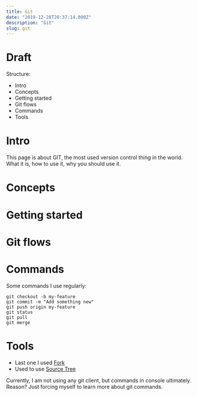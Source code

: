 ```yaml
---
title: Git
date: "2019-12-28T20:37:14.000Z"
description: "Git"
slug: git
---
```


# Draft

Structure:
- Intro
- Concepts
- Getting started
- Git flows
- Commands
- Tools

# Intro
This page is about GIT, the most used version control thing in the world. What it is, how to use it, why you should use it.

# Concepts

# Getting started

# Git flows

# Commands

Some commands I use regularly:

```
git checkout -b my-feature
git commit -m "Add something new"
git push origin my-feature
git status
git pull
git merge
```

# Tools

- Last one I used [Fork](https://git-fork.com/)
- Used to use [Source Tree](https://www.sourcetreeapp.com/)

Currently, I am not using any git client, but commands in console ultimately. Reason? Just forcing myself to learn more about git commands.